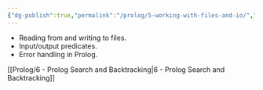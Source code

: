 ```yaml
---
{"dg-publish":true,"permalink":"/prolog/5-working-with-files-and-io/","noteIcon":""}
---
```


- Reading from and writing to files.
- Input/output predicates.
- Error handling in Prolog.

[[Prolog/6 - Prolog Search and Backtracking\|6 - Prolog Search and Backtracking]]